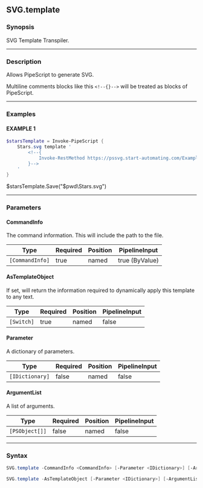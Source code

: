 SVG.template
------------




### Synopsis
SVG Template Transpiler.



---


### Description

Allows PipeScript to generate SVG.

Multiline comments blocks like this ```<!--{}-->``` will be treated as blocks of PipeScript.



---


### Examples
#### EXAMPLE 1
```PowerShell
$starsTemplate = Invoke-PipeScript {
    Stars.svg template '
        <!--{
            Invoke-RestMethod https://pssvg.start-automating.com/Examples/Stars.svg
        }-->
    '
}
```
$starsTemplate.Save("$pwd\Stars.svg")


---


### Parameters
#### **CommandInfo**

The command information.  This will include the path to the file.






|Type           |Required|Position|PipelineInput |
|---------------|--------|--------|--------------|
|`[CommandInfo]`|true    |named   |true (ByValue)|



#### **AsTemplateObject**

If set, will return the information required to dynamically apply this template to any text.






|Type      |Required|Position|PipelineInput|
|----------|--------|--------|-------------|
|`[Switch]`|true    |named   |false        |



#### **Parameter**

A dictionary of parameters.






|Type           |Required|Position|PipelineInput|
|---------------|--------|--------|-------------|
|`[IDictionary]`|false   |named   |false        |



#### **ArgumentList**

A list of arguments.






|Type          |Required|Position|PipelineInput|
|--------------|--------|--------|-------------|
|`[PSObject[]]`|false   |named   |false        |





---


### Syntax
```PowerShell
SVG.template -CommandInfo <CommandInfo> [-Parameter <IDictionary>] [-ArgumentList <PSObject[]>] [<CommonParameters>]
```
```PowerShell
SVG.template -AsTemplateObject [-Parameter <IDictionary>] [-ArgumentList <PSObject[]>] [<CommonParameters>]
```

